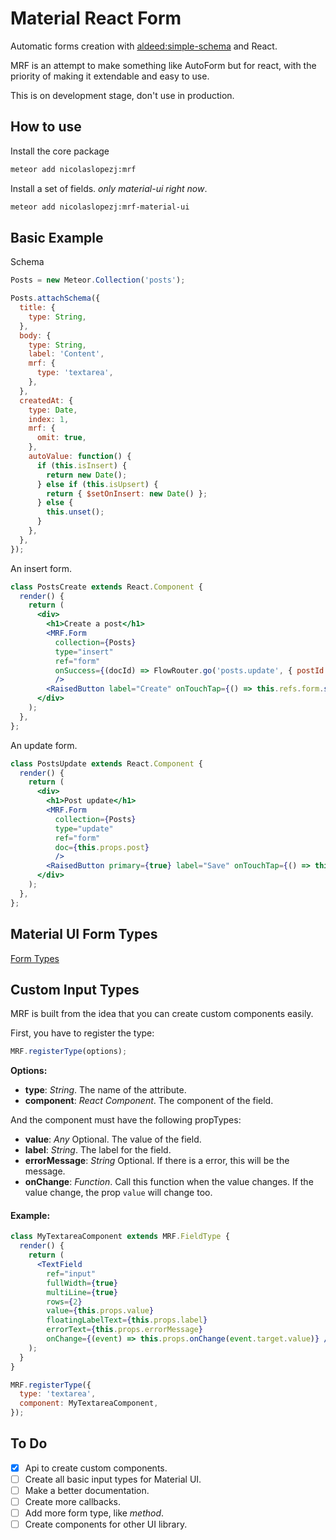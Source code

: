 # Material React Form

Automatic forms creation with [aldeed:simple-schema](http://github.com/aldeed/simple-schema) and React.

MRF is an attempt to make something like AutoForm but for react,
with the priority of making it extendable and easy to use.

This is on development stage, don't use in production.

## How to use

Install the core package

```sh
meteor add nicolaslopezj:mrf
```

Install a set of fields. *only material-ui right now*.

```sh
meteor add nicolaslopezj:mrf-material-ui
```

## Basic Example

Schema

```js
Posts = new Meteor.Collection('posts');

Posts.attachSchema({
  title: {
    type: String,
  },
  body: {
    type: String,
    label: 'Content',
    mrf: {
      type: 'textarea',
    },
  },
  createdAt: {
    type: Date,
    index: 1,
    mrf: {
      omit: true,
    },
    autoValue: function() {
      if (this.isInsert) {
        return new Date();
      } else if (this.isUpsert) {
        return { $setOnInsert: new Date() };
      } else {
        this.unset();
      }
    },
  },
});
```

An insert form.

```jsx
class PostsCreate extends React.Component {
  render() {
    return (
      <div>
        <h1>Create a post</h1>
        <MRF.Form
          collection={Posts}
          type="insert"
          ref="form"
          onSuccess={(docId) => FlowRouter.go('posts.update', { postId: docId })}
          />
        <RaisedButton label="Create" onTouchTap={() => this.refs.form.submit()}/>
      </div>
    );
  },
};
```

An update form.

```jsx
class PostsUpdate extends React.Component {
  render() {
    return (
      <div>
        <h1>Post update</h1>
        <MRF.Form
          collection={Posts}
          type="update"
          ref="form"
          doc={this.props.post}
          />
        <RaisedButton primary={true} label="Save" onTouchTap={() => this.refs.form.submit()}/>
      </div>
    );
  },
};
```

## Material UI Form Types

[Form Types](#types)

## Custom Input Types

MRF is built from the idea that you can create custom components easily.

First, you have to register the type:

```js
MRF.registerType(options);
```

**Options:**

- **type**: *String*. The name of the attribute.
- **component**: *React Component*. The component of the field.

And the component must have the following propTypes:

- **value**: *Any* Optional. The value of the field.
- **label**: *String*. The label for the field.
- **errorMessage**: *String* Optional. If there is a error, this will be the message.
- **onChange**: *Function*. Call this function when the value changes. If the value change, the prop ```value``` will change too.

#### Example:

```jsx
class MyTextareaComponent extends MRF.FieldType {
  render() {
    return (
      <TextField
        ref="input"
        fullWidth={true}
        multiLine={true}
        rows={2}
        value={this.props.value}
        floatingLabelText={this.props.label}
        errorText={this.props.errorMessage}
        onChange={(event) => this.props.onChange(event.target.value)} />
    );
  }
}

MRF.registerType({
  type: 'textarea',
  component: MyTextareaComponent,
});
```

## To Do

- [x] Api to create custom components.
- [ ] Create all basic input types for Material UI.
- [ ] Make a better documentation.
- [ ] Create more callbacks.
- [ ] Add more form type, like *method*.
- [ ] Create components for other UI library.
